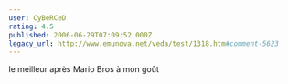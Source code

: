 ```yaml
---
user: CyBeRCeD
rating: 4.5
published: 2006-06-29T07:09:52.000Z
legacy_url: http://www.emunova.net/veda/test/1318.htm#comment-5623
---
```

le meilleur après Mario Bros à mon goût